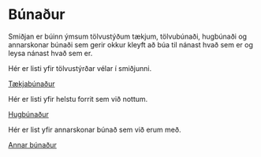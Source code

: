 # Búnaður

Smiðjan er búinn ýmsum tölvustýðum tækjum, tölvubúnaði, hugbúnaði og annarskonar búnaði sem gerir okkur kleyft að búa til nánast hvað sem er og leysa nánast hvað sem er.

Hér er listi yfir tölvustýrðar vélar í smiðjunni.

[Tækjabúnaður](taeki.md)

Hér er listi yfir helstu forrit sem við nottum.

[Hugbúnaður](hugbunadur.md)

Hér er list yfir annarskonar búnað sem við erum með.

[Annar búnaður](verkbunadur.md)